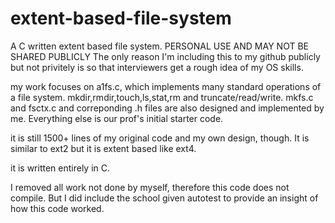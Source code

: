# extent-based-file-system
A C written extent based file system. PERSONAL USE AND MAY NOT BE SHARED PUBLICLY
The only reason I'm including this to my github publicly but not privitely is so that interviewers get a rough idea of my OS skills.

my work focuses on a1fs.c, which implements many standard operations of a file system. mkdir,rmdir,touch,ls,stat,rm and truncate/read/write.
mkfs.c and fsctx.c and correponding .h files are also designed and implemented by me. Everything else is our prof's initial starter code.

it is still 1500+ lines of my original code and my own design, though. It is similar to ext2 but it is extent based like ext4.

it is written entirely in C.

I removed all work not done by myself, therefore this code does not compile. But I did include the school given autotest to provide an insight of how this code worked.
